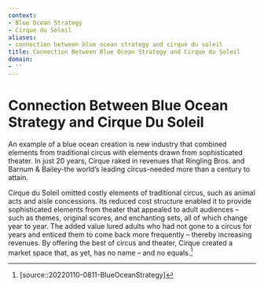 ```yaml
---
context:
- Blue Ocean Strategy
- Cirque du Soleil
aliases:
- connection between blue ocean strategy and cirque du soleil
title: Connection Between Blue Ocean Strategy and Cirque du Soleil
domain:
- ''
---
```


# Connection Between Blue Ocean Strategy and Cirque Du Soleil

An example of a blue ocean creation is new industry that combined elements from traditional circus with elements drawn from sophisticated theater. In just 20 years, Cirque raked in revenues that Ringling Bros. and Barnum & Bailey-the world’s leading circus-needed more than a century to attain.

Cirque du Soleil omitted costly elements of traditional circus, such as animal acts and aisle concessions. Its reduced cost structure enabled it to provide sophisticated elements from theater that appealed to adult audiences – such as themes, original scores, and enchanting sets, all of which change year to year. The added value lured adults who had not gone to a circus for years and enticed them to come back more frequently – thereby increasing revenues. By offering the best of circus and theater, Cirque created a market space that, as yet, has no name – and no equals.[^1]

[^1]: [source::20220110-0811-BlueOceanStrategy]

